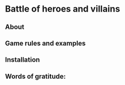 # Battle of heroes and villains

[//]: # (Read this in other languages: [Русский]&#40;./README.ru.md&#41;)

## About

## Game rules and examples

## Installation

## Words of gratitude:




